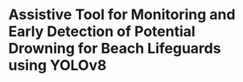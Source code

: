 # Assistive Tool for Monitoring and Early Detection of Potential Drowning for Beach Lifeguards using YOLOv8

